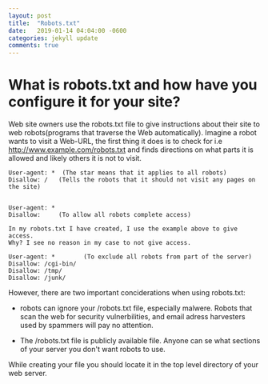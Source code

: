 ```yaml
---
layout: post
title:  "Robots.txt"
date:   2019-01-14 04:04:00 -0600
categories: jekyll update
comments: true
---
```


# What is robots.txt and how have you configure it for your site?

Web site owners use the robots.txt file to give instructions about their site to web robots(programs that traverse the Web automatically). Imagine a robot wants to visit a Web-URL, the first thing it does is to check for i.e http://www.example.com/robots.txt and finds directions on what parts it is allowed and likely others it is not to visit. 

```
User-agent: *  (The star means that it applies to all robots)
Disallow: /   (Tells the robots that it should not visit any pages on the site)


User-agent: *  
Disallow:     (To allow all robots complete access)

In my robots.txt I have created, I use the example above to give access. 
Why? I see no reason in my case to not give access.

User-agent: *        (To exclude all robots from part of the server)
Disallow: /cgi-bin/
Disallow: /tmp/
Disallow: /junk/

```

However, there are two important conciderations when using robots.txt:
* robots can ignore your /robots.txt file, especially malwere. Robots that scan the web for security vulnerbilities, and email adress harvesters used by spammers will pay no attention. 

* The /robots.txt file is publicly available file. Anyone can se what sections of your server you don't want robots to use.

While creating your file you should locate it in the top level directory of your web server.